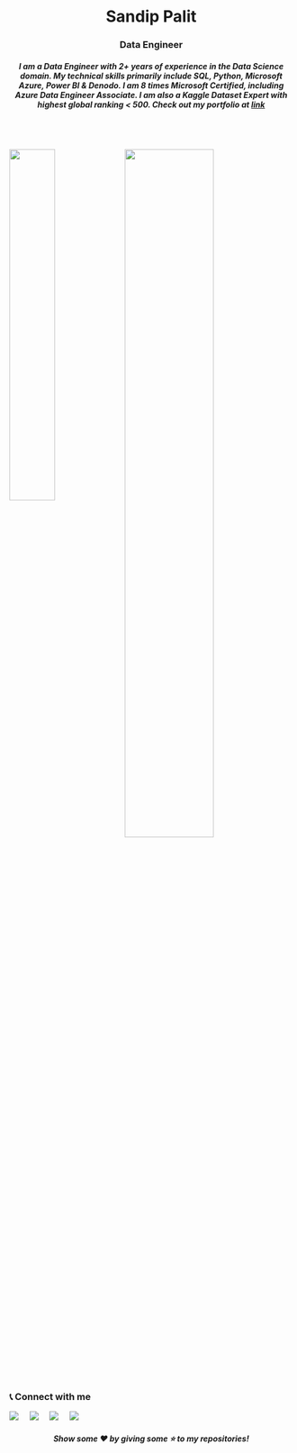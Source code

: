 <h1 align="center"><b> Sandip Palit </b></h1>
<h3 align="center"> Data Engineer</h3>
<h5 align="center"> I am a Data Engineer with 2+ years of experience in the Data Science domain. My technical skills primarily include SQL, Python, Microsoft Azure, Power BI & Denodo. I am 8 times Microsoft Certified, including Azure Data Engineer Associate. I am also a Kaggle Dataset Expert with highest global ranking < 500. Check out my portfolio at <a href="https://sandippalit.github.io/SP-Portfolio/">link</a> </h5>

<br><br>

<img align="left" width="40%" src="https://github-readme-streak-stats.herokuapp.com/?user=sandippalit&show_icons=true&count_private=true&theme=github&layout=compact"/>

<img align="center" width="56%" src="https://github-profile-summary-cards.vercel.app/api/cards/profile-details?username=sandippalit&show_icons=true&count_private=true&theme=github&layout=compact"/>

### 📞 Connect with me
<a href="https://www.linkedin.com/in/sandip-palit/" alt="Sandip Palit">
<img src="https://img.shields.io/badge/LinkedIn-0077B5?style=for-the-badge&logo=linkedin&logoColor=white"></a>&nbsp;&nbsp;&nbsp;&nbsp;
<a href="https://medium.com/@sandippalit009" alt="@sandippalit009">
<img src="https://img.shields.io/badge/Medium-12100E?style=for-the-badge&logo=medium&logoColor=white"></a>&nbsp;&nbsp;&nbsp;&nbsp;
<a href="https://www.kaggle.com/sandippalit009/" alt="Sandip Palit">
<img src="https://img.shields.io/badge/Kaggle-035a7d?style=for-the-badge&logo=kaggle&logoColor=white"></a>&nbsp;&nbsp;&nbsp;&nbsp;
<a href="mailto:sandippalitt@gmail.com" alt="sandippalitt@gmail.com">
<img src="https://img.shields.io/badge/Gmail-D14836?style=for-the-badge&logo=gmail&logoColor=white"></a>

<h5 align="center">Show some ❤️ by giving some ⭐ to my repositories! </h5>
